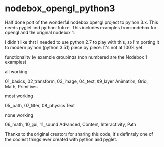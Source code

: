 # nodebox_opengl_python3
Half done port of the wonderful nodebox opengl project to python 3.x. This needs pyglet and python-future. This includes examples from nodebox for opengl and the original nodebox 1.

I didn't like that I needed to use python 2.7 to play with this, so I'm porting it to modern python (python 3.5.1) piece by piece. It's not at 100% yet.

functionality by example groupings (non numbered are the Nodebox 1 examples)

all working

01_basics, 02_transform, 03_image, 04_text, 09_layer
Animation, Grid, Math, Primitives

most working

05_path, 07_filter, 08_physics
Text

none working

06_math, 10_gui, 11_sound
Advanced, Content, Interactivity, Path

Thanks to the original creators for sharing this code, it's definitely one of the coolest things ever created with python and pyglet.
